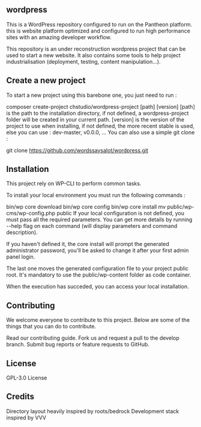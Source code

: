## wordpress

This is a WordPress repository configured to run on the Pantheon platform.
this is website platform optimized and configured to run high performance sites with an amazing developer workflow.

This repository is an under reconstruction wordpress project that can be used to start a new website. It also contains some tools to help project industrialisation (deployment, testing, content manipulation...).

## Create a new project
To start a new project using this barebone one, you just need to run :

composer create-project chstudio/wordpress-project [path] [version]
[path] is the path to the installation directory, if not defined, a wordpress-project folder will be created in your current path.
[version] is the version of the project to use when installing, if not defined, the more recent stable is used, else you can use : dev-master, v0.0.0, ...
You can also use a simple git clone :

git clone https://github.com/wordssaysalot/wordpress.git


## Installation
This project rely on WP-CLI to perform common tasks.

To install your local environment you must run the following commands :

bin/wp core download
bin/wp core config
bin/wp core install
mv public/wp-cms/wp-config.php public
If your local configuration is not defined, you must pass all the required parameters. You can get more details by running --help flag on each command (will display parameters and command description).

If you haven't defined it, the core install will prompt the generated administrator password, you'll be asked to change it after your first admin panel login.

The last one moves the generated configuration file to your project public root. It's mandatory to use the public/wp-content folder as code container.

When the execution has succeded, you can access your local installation.


## Contributing
We welcome everyone to contribute to this project. Below are some of the things that you can do to contribute.

Read our contributing guide.
Fork us and request a pull to the develop branch.
Submit bug reports or feature requests to GitHub.

## License

GPL-3.0 License

## Credits

Directory layout heavily inspired by roots/bedrock Development stack inspired by VVV

